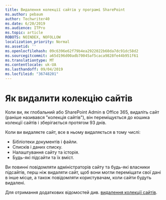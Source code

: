 ```yaml
---
title: Видалення колекції сайтів у програмі SharePoint
ms.author: pebaum
author: Techwriter40
ms.date: 6/20/2019
ms.audience: ITPro
ms.topic: article
ROBOTS: NOINDEX, NOFOLLOW
localization_priority: Normal
ms.assetid: ''
ms.openlocfilehash: 09c6396e62f79b4ea2922022b60da7dc91dc58d2
ms.sourcegitcommit: a65d196d00adb70045af5caca9828fe44b951f61
ms.translationtype: MT
ms.contentlocale: uk-UA
ms.lasthandoff: 09/04/2019
ms.locfileid: "36748201"
---
```

# <a name="delete-a-site-collection"></a>Як видалити колекцію сайтів

Коли ви, як глобальний або SharePoint Admin в Office 365, видаліть сайт (раніше називався "колекція сайтів"), він переміщується до кошика колекції сайтів і зберігається протягом 93 днів. 

Коли ви видаляєте сайт, все в ньому видаляється в тому числі:

- Бібліотеки документів і файли.
- Списків і даних списку.
- Налаштування сайту та історія.
- Будь-які підсайти та їх вміст.

Ви повинні повідомляти адміністраторів сайту та будь-які власники підсайтів, перш ніж видаляти сайт, щоб вони могли переміщати свої дані в інше місце, а також повідомляти користувачам, коли сайти будуть видалені. 

Для отримання додаткових відомостей див. [видалення колекції сайтів](https://docs.microsoft.com/sharepoint/delete-site-collection). 